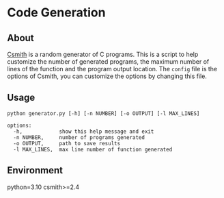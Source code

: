# Code Generation

## About
[Csmith](https://github.com/csmith-project/csmith) is a random generator of C programs. This is a script to help customize the number of generated programs, the maximum number of lines of the function and the program output location. The `config` file is the options of Csmith, you can customize the options by changing this file.

## Usage

```shell
python generator.py [-h] [-n NUMBER] [-o OUTPUT] [-l MAX_LINES]

options:
  -h,            show this help message and exit
  -n NUMBER,     number of programs generated
  -o OUTPUT,     path to save results
  -l MAX_LINES,  max line number of function generated
```

## Environment
python=3.10
csmith>=2.4
